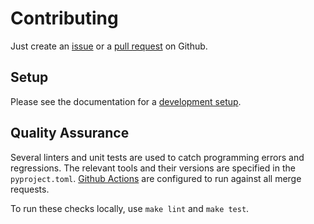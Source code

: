 # Contributing

Just create an [issue](https://docs.github.com/en/issues) or a [pull request](https://docs.github.com/en/pull-requests) on Github.

## Setup

Please see the documentation for a [development setup](https://fraunhofer-aisec.github.io/gallia/setup.html).

## Quality Assurance

Several linters and unit tests are used to catch programming errors and regressions.
The relevant tools and their versions are specified in the `pyproject.toml`.
[Github Actions](https://docs.github.com/en/actions) are configured to run against all merge requests.

To run these checks locally, use `make lint` and `make test`.
